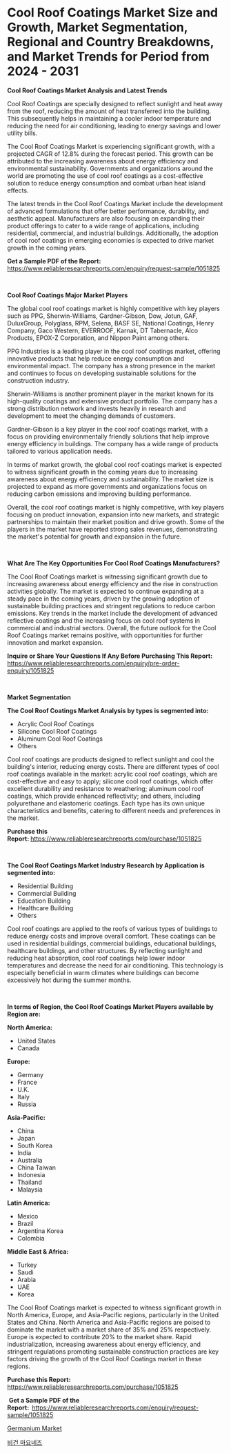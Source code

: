<p><h1>Cool Roof Coatings Market Size and Growth, Market Segmentation, Regional and Country Breakdowns, and Market Trends for Period from 2024 -  2031</h1></p><p><strong>Cool Roof Coatings Market Analysis and Latest Trends</strong></p>
<p><p>Cool Roof Coatings are specially designed to reflect sunlight and heat away from the roof, reducing the amount of heat transferred into the building. This subsequently helps in maintaining a cooler indoor temperature and reducing the need for air conditioning, leading to energy savings and lower utility bills. </p><p>The Cool Roof Coatings Market is experiencing significant growth, with a projected CAGR of 12.8% during the forecast period. This growth can be attributed to the increasing awareness about energy efficiency and environmental sustainability. Governments and organizations around the world are promoting the use of cool roof coatings as a cost-effective solution to reduce energy consumption and combat urban heat island effects.</p><p>The latest trends in the Cool Roof Coatings Market include the development of advanced formulations that offer better performance, durability, and aesthetic appeal. Manufacturers are also focusing on expanding their product offerings to cater to a wide range of applications, including residential, commercial, and industrial buildings. Additionally, the adoption of cool roof coatings in emerging economies is expected to drive market growth in the coming years.</p></p>
<p><strong>Get a Sample PDF of the Report:&nbsp;</strong> <a href="https://www.reliableresearchreports.com/enquiry/request-sample/1051825">https://www.reliableresearchreports.com/enquiry/request-sample/1051825</a></p>
<p>&nbsp;</p>
<p><strong>Cool Roof Coatings Major Market Players</strong></p>
<p><p>The global cool roof coatings market is highly competitive with key players such as PPG, Sherwin-Williams, Gardner-Gibson, Dow, Jotun, GAF, DuluxGroup, Polyglass, RPM, Selena, BASF SE, National Coatings, Henry Company, Gaco Western, EVERROOF, Karnak, DT Tabernacle, Alco Products, EPOX-Z Corporation, and Nippon Paint among others.</p><p>PPG Industries is a leading player in the cool roof coatings market, offering innovative products that help reduce energy consumption and environmental impact. The company has a strong presence in the market and continues to focus on developing sustainable solutions for the construction industry. </p><p>Sherwin-Williams is another prominent player in the market known for its high-quality coatings and extensive product portfolio. The company has a strong distribution network and invests heavily in research and development to meet the changing demands of customers.</p><p>Gardner-Gibson is a key player in the cool roof coatings market, with a focus on providing environmentally friendly solutions that help improve energy efficiency in buildings. The company has a wide range of products tailored to various application needs.</p><p>In terms of market growth, the global cool roof coatings market is expected to witness significant growth in the coming years due to increasing awareness about energy efficiency and sustainability. The market size is projected to expand as more governments and organizations focus on reducing carbon emissions and improving building performance.</p><p>Overall, the cool roof coatings market is highly competitive, with key players focusing on product innovation, expansion into new markets, and strategic partnerships to maintain their market position and drive growth. Some of the players in the market have reported strong sales revenues, demonstrating the market's potential for growth and expansion in the future.</p></p>
<p>&nbsp;</p>
<p><strong>What Are The Key Opportunities For Cool Roof Coatings Manufacturers?</strong></p>
<p><p>The Cool Roof Coatings market is witnessing significant growth due to increasing awareness about energy efficiency and the rise in construction activities globally. The market is expected to continue expanding at a steady pace in the coming years, driven by the growing adoption of sustainable building practices and stringent regulations to reduce carbon emissions. Key trends in the market include the development of advanced reflective coatings and the increasing focus on cool roof systems in commercial and industrial sectors. Overall, the future outlook for the Cool Roof Coatings market remains positive, with opportunities for further innovation and market expansion.</p></p>
<p><strong>Inquire or Share Your Questions If Any Before Purchasing This Report:</strong> <a href="https://www.reliableresearchreports.com/enquiry/pre-order-enquiry/1051825">https://www.reliableresearchreports.com/enquiry/pre-order-enquiry/1051825</a></p>
<p>&nbsp;</p>
<p><strong>Market Segmentation</strong></p>
<p><strong>The Cool Roof Coatings Market Analysis by types is segmented into:</strong></p>
<p><ul><li>Acrylic Cool Roof Coatings</li><li>Silicone Cool Roof Coatings</li><li>Aluminum Cool Roof Coatings</li><li>Others</li></ul></p>
<p><p>Cool roof coatings are products designed to reflect sunlight and cool the building's interior, reducing energy costs. There are different types of cool roof coatings available in the market: acrylic cool roof coatings, which are cost-effective and easy to apply; silicone cool roof coatings, which offer excellent durability and resistance to weathering; aluminum cool roof coatings, which provide enhanced reflectivity; and others, including polyurethane and elastomeric coatings. Each type has its own unique characteristics and benefits, catering to different needs and preferences in the market.</p></p>
<p><strong>Purchase this Report:&nbsp;</strong><a href="https://www.reliableresearchreports.com/purchase/1051825">https://www.reliableresearchreports.com/purchase/1051825</a></p>
<p>&nbsp;</p>
<p><strong>The Cool Roof Coatings Market Industry Research by Application is segmented into:</strong></p>
<p><ul><li>Residential Building</li><li>Commercial Building</li><li>Education Building</li><li>Healthcare Building</li><li>Others</li></ul></p>
<p><p>Cool roof coatings are applied to the roofs of various types of buildings to reduce energy costs and improve overall comfort. These coatings can be used in residential buildings, commercial buildings, educational buildings, healthcare buildings, and other structures. By reflecting sunlight and reducing heat absorption, cool roof coatings help lower indoor temperatures and decrease the need for air conditioning. This technology is especially beneficial in warm climates where buildings can become excessively hot during the summer months.</p></p>
<p>&nbsp;</p>
<p><strong>In terms of Region, the Cool Roof Coatings Market Players available by Region are:</strong></p>
<p>
    <p> <strong> North America: </strong>
        <ul>
            <li>United States</li>
            <li>Canada</li>
        </ul>
        </p> 
    <p> <strong> Europe: </strong>
        <ul>
            <li>Germany</li>
            <li>France</li>
            <li>U.K.</li>
            <li>Italy</li>
            <li>Russia</li>
        </ul>
        </p> 
    <p> <strong> Asia-Pacific: </strong>
        <ul>
            <li>China</li>
            <li>Japan</li>
            <li>South Korea</li>
            <li>India</li>
            <li>Australia</li>
            <li>China Taiwan</li>
            <li>Indonesia</li>
            <li>Thailand</li>
            <li>Malaysia</li>
        </ul>
        </p> 
    <p> <strong> Latin America: </strong>
        <ul>
            <li>Mexico</li>
            <li>Brazil</li>
            <li>Argentina Korea</li>
            <li>Colombia</li>
        </ul>
        </p> 
    <p> <strong> Middle East & Africa: </strong>
        <ul>
            <li>Turkey</li>
            <li>Saudi</li>
            <li>Arabia</li>
            <li>UAE</li>
            <li>Korea</li>
        </ul>
    </p>
    </p>
<p><p>The Cool Roof Coatings market is expected to witness significant growth in North America, Europe, and Asia-Pacific regions, particularly in the United States and China. North America and Asia-Pacific regions are poised to dominate the market with a market share of 35% and 25% respectively. Europe is expected to contribute 20% to the market share. Rapid industrialization, increasing awareness about energy efficiency, and stringent regulations promoting sustainable construction practices are key factors driving the growth of the Cool Roof Coatings market in these regions.</p></p>
<p><strong>Purchase this Report: </strong><a href="https://www.reliableresearchreports.com/purchase/1051825">https://www.reliableresearchreports.com/purchase/1051825</a></p>
<p>&nbsp;<strong>Get a Sample PDF of the Report:&nbsp;&nbsp;</strong><a href="https://www.reliableresearchreports.com/enquiry/request-sample/1051825">https://www.reliableresearchreports.com/enquiry/request-sample/1051825</a></p>
<p><strong></strong></p>
<p><p><a href="https://github.com/GroverBarry/Market-Research-Report-List-4/blob/main/germanium-market.md">Germanium Market</a></p><p><a href="https://github.com/idcefvhkdut6/Market-Research-Report-List-1/blob/main/4933400193984.md">비건 마요네즈</a></p></p>